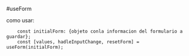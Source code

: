 #useForm

como usar:
```
    const initialForm: {objeto conla informacion del formulario a guardar};
    const [values, hadleInputChange, resetForm] = useForm(initialForm);
```